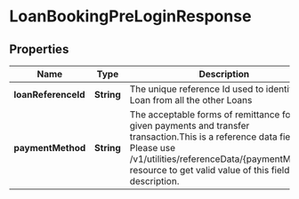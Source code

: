 # LoanBookingPreLoginResponse

## Properties
Name | Type | Description | Notes
------------ | ------------- | ------------- | -------------
**loanReferenceId** | **String** | The unique  reference Id used to identify this Loan from all the other Loans | 
**paymentMethod** | **String** | The acceptable forms of remittance for a given payments and transfer transaction.This is a reference data field. Please use /v1/utilities/referenceData/{paymentMethod} resource to get valid value of this field with description. |  [optional]
